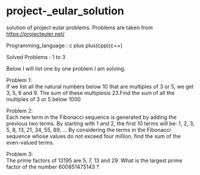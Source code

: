 # project-_eular_solution
solution of project eular problems. Problems are taken from https://projecteuler.net/

Programming_language : c plus plus(cpp)(c++)

Solved Problems : 1 to 3

Below I will list one by one problem I am solving.

Problem 1:<br>
If we list all the natural numbers below 10 that are multiples of 3 or 5, we get 3, 5, 6 and 9. The sum of these multiplesis 23.Find the sum of all the multiples of 3 or 5 below 1000

Problem 2:<br>
Each new term in the Fibonacci sequence is generated by adding the previous two terms. By starting with 1 and 2, the first 10 terms will be:
1, 2, 3, 5, 8, 13, 21, 34, 55, 89, ...
By considering the terms in the Fibonacci sequence whose values do not exceed four million, find the sum of the even-valued terms.

Problem 3:<br>
The prime factors of 13195 are 5, 7, 13 and 29.
What is the largest prime factor of the number 600851475143 ?
